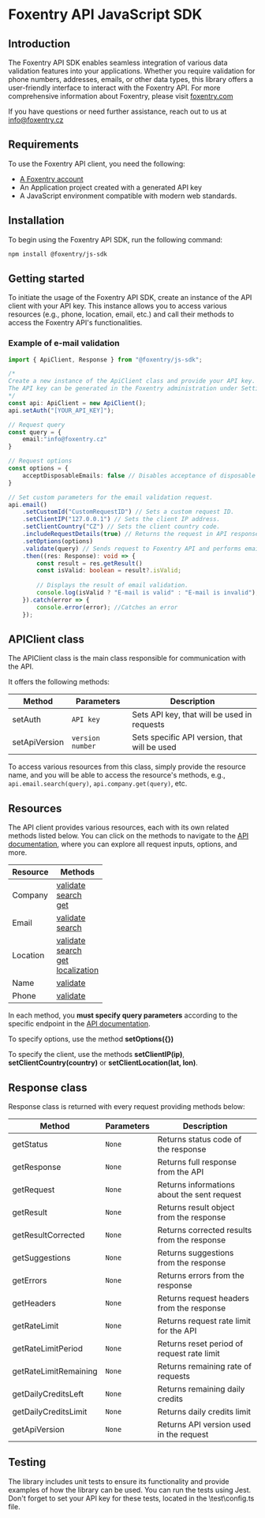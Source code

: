 # Foxentry API JavaScript SDK

## Introduction
The Foxentry API SDK enables seamless integration of various data validation features into your applications. Whether you require validation for phone numbers, addresses, emails, or other data types, this library offers a user-friendly interface to interact with the Foxentry API. For more comprehensive information about Foxentry, please visit [foxentry.com](https://foxentry.com/)

If you have questions or need further assistance, reach out to us at [info@foxentry.cz](mailto:info@foxentry.cz)

## Requirements
To use the Foxentry API client, you need the following:
-   [A Foxentry account](https://app.foxentry.com/registration)
-   An Application project created with a generated API key
-   A JavaScript environment compatible with modern web standards.

## Installation

To begin using the Foxentry API SDK, run the following command:

```bash
npm install @foxentry/js-sdk
```

## Getting started

To initiate the usage of the Foxentry API SDK, create an instance of the API client with your API key. This instance allows you to access various resources (e.g., phone, location, email, etc.) and call their methods to access the Foxentry API's functionalities.

### Example of e-mail validation
```typescript
import { ApiClient, Response } from "@foxentry/js-sdk";

/*
Create a new instance of the ApiClient class and provide your API key.
The API key can be generated in the Foxentry administration under Settings > API Keys section.
*/
const api: ApiClient = new ApiClient();
api.setAuth("[YOUR_API_KEY]");

// Request query
const query = {
    email:"info@foxentry.cz"
}

// Request options
const options = {
    acceptDisposableEmails: false // Disables acceptance of disposable emails.
}

// Set custom parameters for the email validation request.
api.email()
    .setCustomId("CustomRequestID") // Sets a custom request ID.
    .setClientIP("127.0.0.1") // Sets the client IP address.
    .setClientCountry("CZ") // Sets the client country code.
    .includeRequestDetails(true) // Returns the request in API response
    .setOptions(options)
    .validate(query) // Sends request to Foxentry API and performs email validation.
    .then((res: Response): void => {
        const result = res.getResult()
        const isValid: boolean = result?.isValid;
        
        // Displays the result of email validation.
        console.log(isValid ? "E-mail is valid" : "E-mail is invalid");
    }).catch(error => {
        console.error(error); //Catches an error
    });
```

## APIClient class

The APIClient class is the main class responsible for communication with the API.

It offers the following methods:

| Method                | Parameters       | Description                                  |
|-----------------------|------------------|----------------------------------------------|
| setAuth               | `API key`        | Sets API key, that will be used in requests  |
| setApiVersion         | `version number` | Sets specific API version, that will be used |

To access various resources from this class, simply provide the resource name, and you will be able to access the resource's methods, e.g., `api.email.search(query)`, `api.company.get(query)`, etc.

## Resources

The API client provides various resources, each with its own related methods listed below. You can click on the methods to navigate to the [API documentation](https://foxentry.dev/), where you can explore all request inputs, options, and more.

| Resource | Methods                                                                                                                                                                                                                                               |
| -------- |-------------------------------------------------------------------------------------------------------------------------------------------------------------------------------------------------------------------------------------------------------|
| Company | [validate](https://foxentry.dev/reference/validatecompanydata)<br>[search](https://foxentry.dev/reference/companysearch)<br>[get](https://foxentry.dev/reference/getcompanydata)                                                                      |
| Email   | [validate](https://foxentry.dev/reference/validateemail)<br>[search](https://foxentry.dev/reference/emailsearch)                                                                                                                                      |
| Location | [validate](https://foxentry.dev/reference/locationvalidation)<br>[search](https://foxentry.dev/reference/locationsearch)<br>[get](https://foxentry.dev/reference/locationget)<br> [localization](https://foxentry.dev/reference/locationlocalization) |
| Name   | [validate](https://foxentry.dev/reference/namevalidation)                                                                                                                                                                                             |
| Phone   | [validate](https://foxentry.dev/reference/validatephonenumber)                                                                                                                                                                                        |

In each method, you **must specify query parameters** according to the specific endpoint in the [API documentation](https://foxentry.dev/).

To specify options, use the method **setOptions({})**

To specify the client, use the methods **setClientIP(ip)**, **setClientCountry(country)** or **setClientLocation(lat, lon)**.

## Response class

Response class is returned with every request providing methods below:

| Method             | Parameters | Description                                 |
|--------------------| --------- |---------------------------------------------|
| getStatus          | `None` | Returns status code of the response         |
| getResponse        | `None` | Returns full response from the API          |
| getRequest         | `None` | Returns informations about the sent request |
| getResult          | `None` | Returns result object from the response     |
| getResultCorrected | `None` | Returns corrected results from the response |
| getSuggestions     | `None` | Returns suggestions from the response       |
| getErrors          | `None` | Returns errors from the response            |
| getHeaders         | `None` | Returns request headers from the response   |
| getRateLimit       | `None` | Returns request rate limit for the API      |
| getRateLimitPeriod | `None` | Returns reset period of request rate limit  |
| getRateLimitRemaining | `None` | Returns remaining rate of requests          |
| getDailyCreditsLeft | `None` | Returns remaining daily credits             |
| getDailyCreditsLimit | `None` | Returns daily credits limit                 |
| getApiVersion | `None` | Returns API version used in the request     |

## Testing

The library includes unit tests to ensure its functionality and provide examples of how the library can be used. You can run the tests using Jest. Don't forget to set your API key for these tests, located in the \test\config.ts file.
